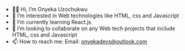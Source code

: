 - 👋🏾 Hi, I’m Onyeka Uzochukwu
- 👀 I’m interested in Web technologies like HTML, css and Javascript
- 🌱 I’m currently learning React.js
- 💞️ I’m looking to collaborate on any Web tech projects that include HTML, css and Javascript
- 📫 How to reach me: Email: onyekadevs@outlook.com

<!---
OnyekauzO/OnyekauzO is a ✨ special ✨ repository because its `README.md` (this file) appears on your GitHub profile.
You can click the Preview link to take a look at your changes.
--->
